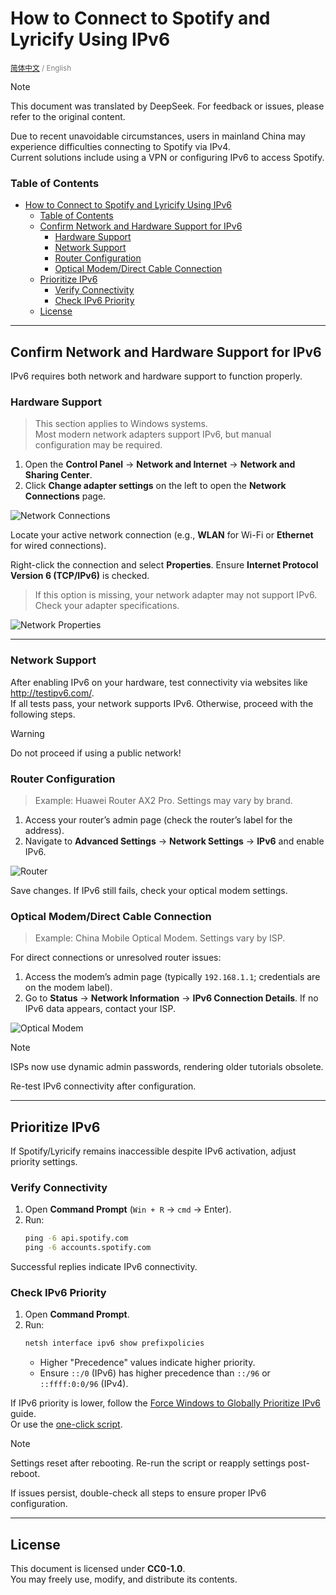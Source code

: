 # How to Connect to Spotify and Lyricify Using IPv6  

<p style="font-size: smaller; color: gray;"><a href="./index">简体中文</a> / English</p>

> [!NOTE]
> This document was translated by DeepSeek. For feedback or issues, please refer to the original content.

Due to recent unavoidable circumstances, users in mainland China may experience difficulties connecting to Spotify via IPv4.  
Current solutions include using a VPN or configuring IPv6 to access Spotify.  

### Table of Contents  
- [How to Connect to Spotify and Lyricify Using IPv6](#how-to-connect-to-spotify-and-lyricify-using-ipv6)
    - [Table of Contents](#table-of-contents)
  - [Confirm Network and Hardware Support for IPv6](#confirm-network-and-hardware-support-for-ipv6)
    - [Hardware Support](#hardware-support)
    - [Network Support](#network-support)
    - [Router Configuration](#router-configuration)
    - [Optical Modem/Direct Cable Connection](#optical-modemdirect-cable-connection)
  - [Prioritize IPv6](#prioritize-ipv6)
    - [Verify Connectivity](#verify-connectivity)
    - [Check IPv6 Priority](#check-ipv6-priority)
  - [License](#license)

---

## Confirm Network and Hardware Support for IPv6  

IPv6 requires both network and hardware support to function properly.  

### Hardware Support  

> This section applies to Windows systems.  
> Most modern network adapters support IPv6, but manual configuration may be required.  

1. Open the **Control Panel** → **Network and Internet** → **Network and Sharing Center**.  
2. Click **Change adapter settings** on the left to open the **Network Connections** page.  

<img src="/IPv6/Network-connection.png" alt="Network Connections" data-clickable />  

Locate your active network connection (e.g., **WLAN** for Wi-Fi or **Ethernet** for wired connections).  

Right-click the connection and select **Properties**. Ensure **Internet Protocol Version 6 (TCP/IPv6)** is checked.  
> If this option is missing, your network adapter may not support IPv6. Check your adapter specifications.  

<img src="/IPv6/Network-attributes.png" alt="Network Properties" data-clickable />  

---

### Network Support  

After enabling IPv6 on your hardware, test connectivity via websites like http://testipv6.com/.  
If all tests pass, your network supports IPv6. Otherwise, proceed with the following steps.  

> [!WARNING]  
> Do not proceed if using a public network!  

### Router Configuration  
> Example: Huawei Router AX2 Pro. Settings may vary by brand.  

1. Access your router’s admin page (check the router’s label for the address).  
2. Navigate to **Advanced Settings** → **Network Settings** → **IPv6** and enable IPv6.  

<img src="/IPv6/Router.png" alt="Router" data-clickable />  

Save changes. If IPv6 still fails, check your optical modem settings.  

### Optical Modem/Direct Cable Connection  
> Example: China Mobile Optical Modem. Settings vary by ISP.  

For direct connections or unresolved router issues:  
1. Access the modem’s admin page (typically `192.168.1.1`; credentials are on the modem label).  
2. Go to **Status** → **Network Information** → **IPv6 Connection Details**. If no IPv6 data appears, contact your ISP.  

<img src="/IPv6/ONT.png" alt="Optical Modem" data-clickable />  

> [!NOTE]  
> ISPs now use dynamic admin passwords, rendering older tutorials obsolete.  

Re-test IPv6 connectivity after configuration.  

---

## Prioritize IPv6  

If Spotify/Lyricify remains inaccessible despite IPv6 activation, adjust priority settings.  

### Verify Connectivity  
1. Open **Command Prompt** (`Win + R` → `cmd` → Enter).  
2. Run:  
   ```cmd  
   ping -6 api.spotify.com  
   ping -6 accounts.spotify.com  
   ```  

Successful replies indicate IPv6 connectivity.  

### Check IPv6 Priority  
1. Open **Command Prompt**.  
2. Run:  
   ```cmd  
   netsh interface ipv6 show prefixpolicies  
   ```  
   - Higher "Precedence" values indicate higher priority.  
   - Ensure `::/0` (IPv6) has higher precedence than `::/96` or `::ffff:0:0/96` (IPv4).  

If IPv6 priority is lower, follow the [Force Windows to Globally Prioritize IPv6](/docs/IPv6/IPv6First-EN) guide.<br>
Or use the [one-click script](https://github.com/MiaowCham/How_to_connect_Spotify_with_IPv6/releases/latest).  

> [!note]  
> Settings reset after rebooting. Re-run the script or reapply settings post-reboot.  

If issues persist, double-check all steps to ensure proper IPv6 configuration.  

---

## License  
This document is licensed under **CC0-1.0**.  
You may freely use, modify, and distribute its contents.